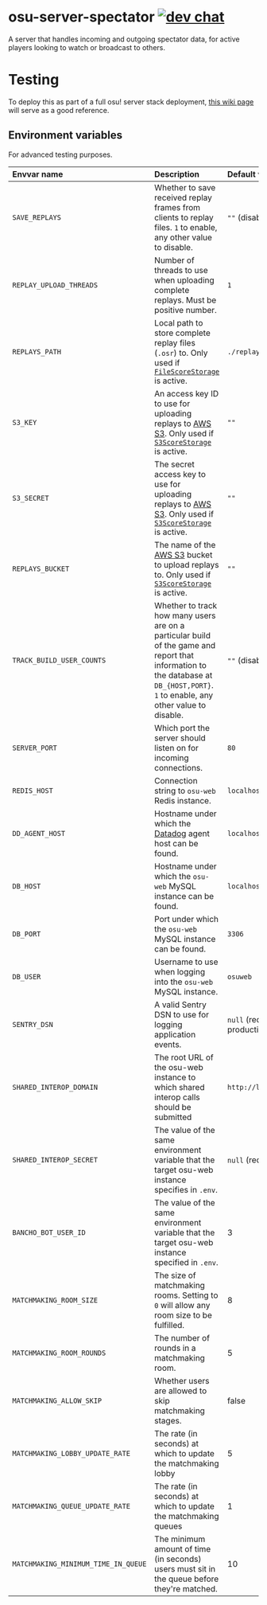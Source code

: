 # osu-server-spectator [![dev chat](https://discordapp.com/api/guilds/188630481301012481/widget.png?style=shield)](https://discord.gg/ppy)

A server that handles incoming and outgoing spectator data, for active players looking to watch or broadcast to others.

# Testing

To deploy this as part of a full osu! server stack deployment, [this wiki page](https://github.com/ppy/osu/wiki/Testing-web-server-full-stack-with-osu!) will serve as a good reference.

## Environment variables

For advanced testing purposes.

| Envvar name | Description                                                                                                                                                                                                                                    | Default value     |
| :- |:-----------------------------------------------------------------------------------------------------------------------------------------------------------------------------------------------------------------------------------------------|:------------------|
| `SAVE_REPLAYS` | Whether to save received replay frames from clients to replay files. `1` to enable, any other value to disable.                                                                                                                                | `""` (disabled)   |
| `REPLAY_UPLOAD_THREADS` | Number of threads to use when uploading complete replays. Must be positive number.                                                                                                                                                             | `1`               |
| `REPLAYS_PATH` | Local path to store complete replay files (`.osr`) to. Only used if [`FileScoreStorage`](https://github.com/ppy/osu-server-spectator/blob/master/osu.Server.Spectator/Storage/FileScoreStorage.cs) is active.                                  | `./replays/`      |
| `S3_KEY` | An access key ID to use for uploading replays to [AWS S3](https://aws.amazon.com/s3/). Only used if [`S3ScoreStorage`](https://github.com/ppy/osu-server-spectator/blob/master/osu.Server.Spectator/Storage/S3ScoreStorage.cs) is active.      | `""`              |
| `S3_SECRET` | The secret access key to use for uploading replays to [AWS S3](https://aws.amazon.com/s3/). Only used if [`S3ScoreStorage`](https://github.com/ppy/osu-server-spectator/blob/master/osu.Server.Spectator/Storage/S3ScoreStorage.cs) is active. | `""`              |
| `REPLAYS_BUCKET` | The name of the [AWS S3](https://aws.amazon.com/s3/) bucket to upload replays to. Only used if [`S3ScoreStorage`](https://github.com/ppy/osu-server-spectator/blob/master/osu.Server.Spectator/Storage/S3ScoreStorage.cs) is active.           | `""`              |
| `TRACK_BUILD_USER_COUNTS` | Whether to track how many users are on a particular build of the game and report that information to the database at `DB_{HOST,PORT}`. `1` to enable, any other value to disable.                                                              | `""` (disabled)   |
| `SERVER_PORT` | Which port the server should listen on for incoming connections.                                                                                                                                                                               | `80`              |
| `REDIS_HOST` | Connection string to `osu-web` Redis instance.                                                                                                                                                                                                 | `localhost`       |
| `DD_AGENT_HOST` | Hostname under which the [Datadog](https://www.datadoghq.com/) agent host can be found.                                                                                                                                                        | `localhost`       |
| `DB_HOST` | Hostname under which the `osu-web` MySQL instance can be found.                                                                                                                                                                                | `localhost`       |
| `DB_PORT` | Port under which the `osu-web` MySQL instance can be found.                                                                                                                                                                                    | `3306`            |
| `DB_USER` | Username to use when logging into the `osu-web` MySQL instance.                                                                                                                                                                                | `osuweb`          |
| `SENTRY_DSN` | A valid Sentry DSN to use for logging application events.                                                                                                                                                                                      | `null` (required in production) |
| `SHARED_INTEROP_DOMAIN` | The root URL of the osu-web instance to which shared interop calls should be submitted                                                                                                                                                         | `http://localhost:80` |
| `SHARED_INTEROP_SECRET` | The value of the same environment variable that the target osu-web instance specifies in `.env`.                                                                                                                                               | `null` (required) |
| `BANCHO_BOT_USER_ID` | The value of the same environment variable that the target osu-web instance specified in `.env`.                                                                                                                                               | 3 |
| `MATCHMAKING_ROOM_SIZE` | The size of matchmaking rooms. Setting to `0` will allow any room size to be fulfilled.                                                                                                                                                        | 8 |
| `MATCHMAKING_ROOM_ROUNDS` | The number of rounds in a matchmaking room.                                                                                                                                                                                                    | 5 |
| `MATCHMAKING_ALLOW_SKIP` | Whether users are allowed to skip matchmaking stages.                                                                                                                                                                                          | false | 
| `MATCHMAKING_LOBBY_UPDATE_RATE` | The rate (in seconds) at which to update the matchmaking lobby                                                                                                                                                                                 | 5 |
| `MATCHMAKING_QUEUE_UPDATE_RATE` | The rate (in seconds) at which to update the matchmaking queues                                                                                                                                                                                | 1 |
| `MATCHMAKING_MINIMUM_TIME_IN_QUEUE` | The minimum amount of time (in seconds) users must sit in the queue before they're matched.                                                                                                                                                    | 10 |